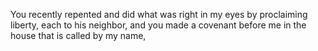 You recently repented and did what was right in my eyes by proclaiming liberty, each to his neighbor, and you made a covenant before me in the house that is called by my name,
